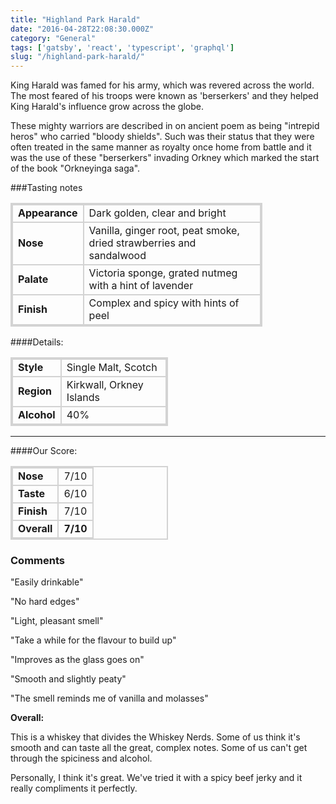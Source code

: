 ```yaml
---
title: "Highland Park Harald"
date: "2016-04-28T22:08:30.000Z"
category: "General"
tags: ['gatsby', 'react', 'typescript', 'graphql']
slug: "/highland-park-harald/"
---
```

King Harald was famed for his army, which was revered across the world. 
The most feared of his troops were known as 'berserkers' and they helped King Harald's influence grow across the globe. 

These mighty warriors are described in on ancient poem as being "intrepid heros" who carried "bloody shields". Such was their status that they were often treated in the same manner as royalty once home from battle and it was the use of these "berserkers" invading Orkney which marked the start of the book "Orkneyinga saga".

###Tasting notes
<table style="width: 80%;">
<tr>
<td class="grey">Appearance</td><td>Dark golden, clear and bright</td>
</tr>
<tr>
<td class="grey">Nose</td><td>Vanilla, ginger root, peat smoke, dried strawberries and sandalwood</td>
</tr>
<tr>
<td class="grey">Palate</td><td>Victoria sponge, grated nutmeg with a hint of lavender</td>
</tr>
<tr>
<td class="grey">Finish</td><td>Complex and spicy with hints of peel</td>
</tr>
</table>



####Details:
<table>
<tr>
<td class="grey">Style</td><td>Single Malt, Scotch</td>
</tr>
<tr>
<td class="grey">Region</td><td>Kirkwall, Orkney Islands</td>
</tr>
<tr>
<td class="grey">Alcohol</td><td>40%</td>
</tr>
</table>


---

####Our Score:


<style>
.grey {
    font-weight: bold;
}
td {
    border: 2px solid lightgrey;
}

table {
    width: 50%;
    border: 2px solid lightgrey;

}

</style>
<table class="score-table">
<tr>
<td class="grey">Nose</td><td>7/10</td>
</tr>
<tr>
<td class="grey">Taste</td><td>6/10</td>
</tr>
<tr>
<td class="grey">Finish</td><td>7/10</td>
</tr>
<tr>
<td class="grey"><strong>Overall</strong></td><td><strong>7/10</strong></td>
</tr>
</table>


### Comments
"Easily drinkable"

"No hard edges"

"Light, pleasant smell"

"Take a while for the flavour to build up"

"Improves as the glass goes on"

"Smooth and slightly peaty"

"The smell reminds me of vanilla and molasses" 

**Overall:** 

This is a whiskey that divides the Whiskey Nerds. 
Some of us think it's smooth and can taste all the great, complex notes. 
Some of us can't get through the spiciness and alcohol. 

Personally, I think it's great. We've tried it with a spicy beef jerky and it really compliments it perfectly. 
    